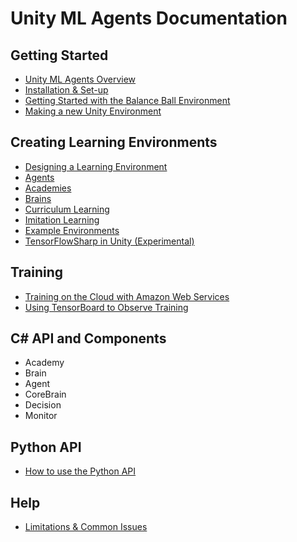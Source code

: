 # Unity ML Agents Documentation
 
## Getting Started
 * [Unity ML Agents Overview](Unity-Agents-Overview.md)
 * [Installation & Set-up](Installation.md)
 * [Getting Started with the Balance Ball Environment](Getting-Started-with-Balance-Ball.md)
 * [Making a new Unity Environment](Making-a-New-Unity-Environment.md)

## Creating Learning Environments
 * [Designing a Learning Environment](Reinforcement-Learning-in-Unity.md)
 * [Agents](Agents.md)
 * [Academies](Academies.md)
 * [Brains](Brains.md)
 * [Curriculum Learning](Curriculum-Training.md)
 * [Imitation Learning](Imitation-Learning.md)
 * [Example Environments](Example-Environments.md)
 * [TensorFlowSharp in Unity (Experimental)](Using-TensorFlow-Sharp-in-Unity.md)
 
## Training
<!-- * [Training ML Agents](Training-ML-Agents.md) -->
<!-- * [Training with Proximal Policy Optimization](Training-with-PPO.md) -->
 * [Training on the Cloud with Amazon Web Services](Training-on-Amazon-Web-Service.md)
 * [Using TensorBoard to Observe Training](Using-Tensorboard.md)
 
## C# API and Components
 * Academy
 * Brain
 * Agent
 * CoreBrain
 * Decision
 * Monitor

## Python API
 * [How to use the Python API](Python-API.md)
 
## Help
 <!-- * Terminology -->
 * [Limitations & Common Issues](Limitations-and-Common-Issues.md)

